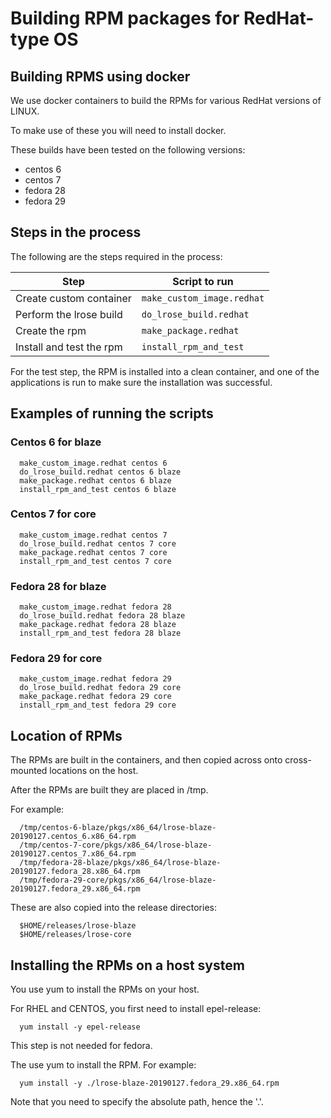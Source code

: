 # Building RPM packages for RedHat-type OS

## Building RPMS using docker

We use docker containers to build the RPMs for various RedHat versions of LINUX.

To make use of these you will need to install docker.

These builds have been tested on the following versions:

  * centos 6
  * centos 7
  * fedora 28
  * fedora 29

## Steps in the process

The following are the steps required in the process:

| Step      | Script to run  |
| --------- | -------------  |
| Create custom container | ```make_custom_image.redhat``` |
| Perform the lrose build | ```do_lrose_build.redhat``` |
| Create the rpm | ```make_package.redhat``` |
| Install and test the rpm | ```install_rpm_and_test``` |

For the test step, the RPM is installed into a clean container, and one of the applications is run to make sure the installation was successful.

## Examples of running the scripts

### Centos 6 for blaze

```
  make_custom_image.redhat centos 6
  do_lrose_build.redhat centos 6 blaze
  make_package.redhat centos 6 blaze
  install_rpm_and_test centos 6 blaze
```

### Centos 7 for core

```
  make_custom_image.redhat centos 7
  do_lrose_build.redhat centos 7 core
  make_package.redhat centos 7 core
  install_rpm_and_test centos 7 core
```

### Fedora 28 for blaze

```
  make_custom_image.redhat fedora 28
  do_lrose_build.redhat fedora 28 blaze
  make_package.redhat fedora 28 blaze
  install_rpm_and_test fedora 28 blaze
```

### Fedora 29 for core

```
  make_custom_image.redhat fedora 29
  do_lrose_build.redhat fedora 29 core
  make_package.redhat fedora 29 core
  install_rpm_and_test fedora 29 core
```

## Location of RPMs

The RPMs are built in the containers, and then copied across onto cross-mounted locations on the host.

After the RPMs are built they are placed in /tmp.

For example:

```
  /tmp/centos-6-blaze/pkgs/x86_64/lrose-blaze-20190127.centos_6.x86_64.rpm
  /tmp/centos-7-core/pkgs/x86_64/lrose-blaze-20190127.centos_7.x86_64.rpm
  /tmp/fedora-28-blaze/pkgs/x86_64/lrose-blaze-20190127.fedora_28.x86_64.rpm
  /tmp/fedora-29-core/pkgs/x86_64/lrose-blaze-20190127.fedora_29.x86_64.rpm
```

These are also copied into the release directories:

```
  $HOME/releases/lrose-blaze
  $HOME/releases/lrose-core
```

## Installing the RPMs on a host system

You use yum to install the RPMs on your host.

For RHEL and CENTOS, you first need to install epel-release:

```
  yum install -y epel-release
```

This step is not needed for fedora.

The use yum to install the RPM. For example:

```
  yum install -y ./lrose-blaze-20190127.fedora_29.x86_64.rpm
```

Note that you need to specify the absolute path, hence the '.'.

  

